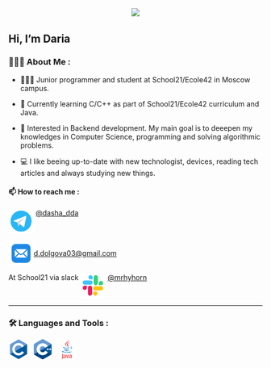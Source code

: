 <div id="header" align="center">
 <!--- src:https://media.giphy.com/media/1sgetPM00wWqJpVUTl/giphy.gif ---->
<img src="https://github.com/D-Dashka/D-Dashka/blob/main/imgs/coding_in_progress_git.gif" width="300">
</div>

## Hi, I’m Daria

### 👩🏻‍💻 About Me :

- 👩🏻‍🎓 Junior programmer and student at School21/Ecole42 in Moscow campus.

- 👀 Currently learning C/C++ as part of School21/Ecole42 curriculum and Java.

- 🎯 Interested in Backend development. My main goal is to deeepen my knowledges in Computer Science, programming and solving algorithmic problems.

- 💻 I like beeing up-to-date with new technologist, devices, reading tech articles and always studying new things. 

#### 📫 How to reach me :

<!--- src:https://icons8.com/ ---->

<div style="margin-bottom: 5px">
 <img align="top" src="imgs/telegram-app.svg"> 
  <a href="https://t.me/dasha_dda">@dasha_dda</a>
</div>

<p></p>

<div style="display: flex; align-items: center; margin-bottom: 5px">
 <img align="top" src="imgs/mail-25.svg"> 
  <a href="mailto:d.dolgova03@gmail.com">d.dolgova03@gmail.com</a>
</div>

<p></p>

<div>
 <span>At School21 via slack</span>
 <img align="top" src="imgs/slack-new-25.svg"> 
  <a href="">@mrhyhorn</a>
</div>

<hr>

### 🛠 Languages and Tools :

<div>
  <img src="https://github.com/devicons/devicon/blob/master/icons/c/c-original.svg" title="C" alt="C" width="40" height="40"/>&nbsp;
  <img src="https://github.com/devicons/devicon/blob/master/icons/cplusplus/cplusplus-original.svg" title="CPLUSPLUS" alt="CPLUSPLUS" width="40" height="40"/>&nbsp;
  <img src="https://github.com/devicons/devicon/blob/master/icons/java/java-original-wordmark.svg" title="Java" alt="Java" width="40" height="40"/>&nbsp;
</div>

<!---
D-Dashka/D-Dashka is a ✨ special ✨ repository because its `README.md` (this file) appears on your GitHub profile.
You can click the Preview link to take a look at your changes.
--->
